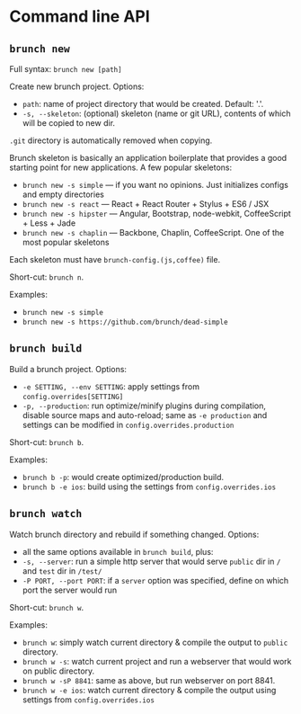 # Command line API

## `brunch new`

Full syntax: `brunch new [path]`

Create new brunch project. Options:

* `path`: name of project directory that would be created. Default: '.'.
* `-s, --skeleton`: (optional) skeleton (name or git URL), contents of which will be copied to new dir.

`.git` directory is automatically removed when copying.

Brunch skeleton is basically an application boilerplate that provides a good starting point for new applications. A few popular skeletons:

* `brunch new -s simple` — if you want no opinions. Just initializes configs and empty directories
* `brunch new -s react` — React + React Router + Stylus + ES6 / JSX
* `brunch new -s hipster` — Angular, Bootstrap, node-webkit, CoffeeScript + Less + Jade
* `brunch new -s chaplin` — Backbone, Chaplin, CoffeeScript. One of the most popular skeletons

Each skeleton must have `brunch-config.(js,coffee)` file.

Short-cut: `brunch n`.

Examples:

* `brunch new -s simple`
* `brunch new -s https://github.com/brunch/dead-simple`

## `brunch build`

Build a brunch project. Options:

* `-e SETTING, --env SETTING`: apply settings from `config.overrides[SETTING]`
* `-p, --production`: run optimize/minify plugins during compilation, disable source maps and auto-reload; same as `-e production` and settings can be modified in `config.overrides.production`

Short-cut: `brunch b`.

Examples:

* `brunch b -p`: would create optimized/production build.
* `brunch b -e ios`: build using the settings from `config.overrides.ios`

## `brunch watch`

Watch brunch directory and rebuild if something changed. Options:

* all the same options available in `brunch build`, plus:
* `-s, --server`: run a simple http server that would serve `public` dir in `/` and `test` dir in `/test/`
* `-P PORT, --port PORT`: if a `server` option was specified, define on which port the server would run

Short-cut: `brunch w`.

Examples:

* `brunch w`: simply watch current directory &amp; compile the output to `public` directory.
* `brunch w -s`: watch current project and run a webserver that would work on public directory.
* `brunch w -sP 8841`: same as above, but run webserver on port 8841.
* `brunch w -e ios`: watch current directory &amp; compile the output using settings from `config.overrides.ios`
